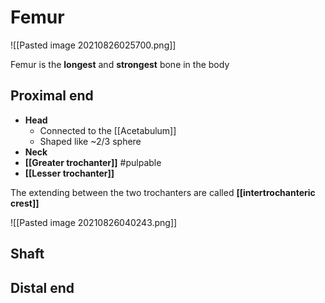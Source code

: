 # Femur

![[Pasted image 20210826025700.png]]

Femur is the **longest** and **strongest** bone in the body

## Proximal end
- **Head**
	- Connected to the [[Acetabulum]]
	- Shaped like ~2/3 sphere 
- **Neck**
- **[[Greater trochanter]]**  #pulpable 
- **[[Lesser trochanter]]**

The extending between the two trochanters are called **[[intertrochanteric crest]]**

![[Pasted image 20210826040243.png]]

## Shaft

## Distal end

